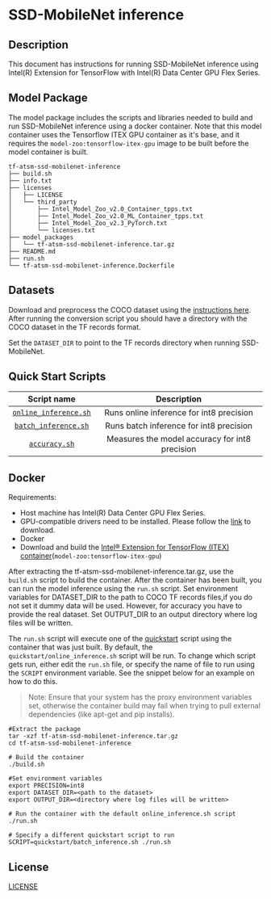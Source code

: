 <!--- 0. Title -->
# SSD-MobileNet inference

<!-- 10. Description -->
## Description

This document has instructions for running SSD-MobileNet inference using
Intel(R) Extension for TensorFlow with Intel(R) Data Center GPU Flex Series.

<!--- 20. Model package -->
## Model Package

The model package includes the scripts and libraries needed to
build and run SSD-MobileNet inference using a docker container. Note that
this model container uses the Tensorflow ITEX GPU container as it's base,
and it requires the `model-zoo:tensorflow-itex-gpu` image to be built before
the model container is built.
```
tf-atsm-ssd-mobilenet-inference
├── build.sh
├── info.txt
├── licenses
│   ├── LICENSE
│   └── third_party
│       ├── Intel_Model_Zoo_v2.0_Container_tpps.txt
│       ├── Intel_Model_Zoo_v2.0_ML_Container_tpps.txt
│       ├── Intel_Model_Zoo_v2.3_PyTorch.txt
│       └── licenses.txt
├── model_packages
│   └── tf-atsm-ssd-mobilenet-inference.tar.gz
├── README.md
├── run.sh
└── tf-atsm-ssd-mobilenet-inference.Dockerfile
```


<!--- 30. Datasets -->
## Datasets

Download and preprocess the COCO dataset using the [instructions here](/datasets/coco/README.md).
After running the conversion script you should have a directory with the
COCO dataset in the TF records format.

Set the `DATASET_DIR` to point to the TF records directory when running SSD-MobileNet.

<!--- 40. Quick Start Scripts -->
## Quick Start Scripts

| Script name | Description |
|:-------------:|:-------------:|
| [`online_inference.sh`](online_inference.sh) | Runs online inference for int8 precision |
| [`batch_inference.sh`](batch_inference.sh) | Runs batch inference for int8 precision |
| [`accuracy.sh`](accuracy.sh) | Measures the model accuracy for int8 precision  |

<!--- 60. Docker -->
## Docker

Requirements:
* Host machine has Intel(R) Data Center GPU Flex Series.
* GPU-compatible drivers need to be installed. Please follow the [link](https://registrationcenter.intel.com/en/products/download/4125/) to download.
* Docker
* Download and build the [Intel® Extension for TensorFlow (ITEX) container](https://registrationcenter.intel.com/en/products/subscription/956/)(`model-zoo:tensorflow-itex-gpu`)

After extracting the tf-atsm-ssd-mobilenet-inference.tar.gz, use the `build.sh`
script to build the container. After the container has been built, you can
run the model inference using the `run.sh` script. Set environment variables
for DATASET_DIR to the path to COCO TF records files,if you do not set it 
dummy data will be used. However, for accuracy you have to provide the real dataset.
Set OUTPUT_DIR to an output directory where log files will be written. 

The `run.sh` script will execute one of the [quickstart](#quickstart) script
using the container that was just built. By default, the
`quickstart/online_inference.sh` script will be run. To change which
script gets run, either edit the `run.sh` file, or specify the name of file
to run using the `SCRIPT` environment variable.
See the snippet below for an example on how to do this.

> Note: Ensure that your system has the proxy environment variables
> set, otherwise the container build may fail when trying to pull external
> dependencies (like apt-get and pip installs).

```
#Extract the package
tar -xzf tf-atsm-ssd-mobilenet-inference.tar.gz
cd tf-atsm-ssd-mobilenet-inference

# Build the container
./build.sh

#Set environment variables
export PRECISION=int8
export DATASET_DIR=<path to the dataset>
export OUTPUT_DIR=<directory where log files will be written>

# Run the container with the default online_inference.sh script
./run.sh

# Specify a different quickstart script to run
SCRIPT=quickstart/batch_inference.sh ./run.sh
```

<!--- 80. License -->
## License

[LICENSE](/LICENSE)

